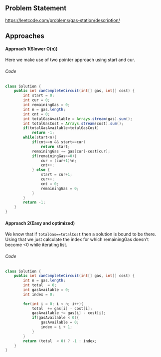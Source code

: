 ## Problem Statement
https://leetcode.com/problems/gas-station/description/

## Approaches
#### Approach 1(Slower O(n))
Here we make use of two pointer approach using start and cur.

###### Code
```java
class Solution {
    public int canCompleteCircuit(int[] gas, int[] cost) {
        int start = 0;
        int cur = 0;
        int remainingGas = 0;
        int n = gas.length;
        int cnt = 0;
        int totalGasAvailable = Arrays.stream(gas).sum();
        int totalGasCost = Arrays.stream(cost).sum();
        if(totalGasAvailable<totalGasCost)
            return -1;
        while(start<n){
            if(cnt==n && start==cur)
                return start;
            remainingGas += gas[cur]-cost[cur];
            if(remainingGas>=0){
                cur = (cur+1)%n;
                cnt++;
            } else {
                start = cur+1;
                cur++;
                cnt = 0;
                remainingGas = 0;
            }
        }
        return -1;
    }
}
```

#### Approach 2(Easy and optimized)
We know that if `totalGas==totalCost` then a solution is bound to be there. Using that we just calculate the index for which remainingGas doesn't become <0 while iterating list.

###### Code
```java
class Solution {
    public int canCompleteCircuit(int[] gas, int[] cost) {
        int n = gas.length;
        int total  = 0;
        int gasAvailable = 0;
        int index = 0;
        
        for(int i = 0; i < n; i++){
            total  += gas[i] - cost[i];
            gasAvailable += gas[i] - cost[i];
            if(gasAvailable < 0){
                gasAvailable = 0;
                index = i + 1;
            }
        }
        return (total  < 0) ? -1 : index;
    }
}
```